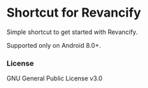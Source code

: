 # Shortcut for Revancify

Simple shortcut to get started with Revancify.

Supported only on Android 8.0+.

### License

GNU General Public License v3.0
